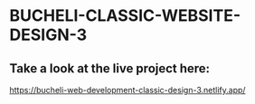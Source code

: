 # BUCHELI-CLASSIC-WEBSITE-DESIGN-3

## Take a look at the live project here:
https://bucheli-web-development-classic-design-3.netlify.app/

